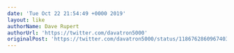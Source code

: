 ```yaml
---
date: 'Tue Oct 22 21:54:49 +0000 2019'
layout: like
authorName: Dave Rupert
authorUrl: 'https://twitter.com/davatron5000'
originalPost: 'https://twitter.com/davatron5000/status/1186762860967403520'
---
```

